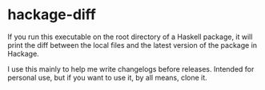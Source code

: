 # hackage-diff

If you run this executable on the root directory of a Haskell package, it will print the diff
between the local files and the latest version of the package in Hackage.

I use this mainly to help me write changelogs before releases. Intended for personal use, but
if you want to use it, by all means, clone it.
